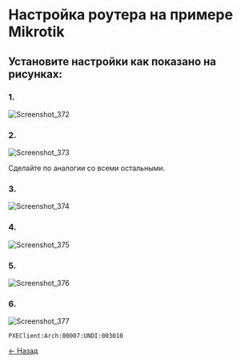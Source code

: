 
# Настройка роутера на примере Mikrotik

## Установите настройки как показано на рисунках:
### 1.
![Screenshot_372](https://github.com/leruetkins/tftp-np-light/assets/15270519/c120b68a-c4d5-4dba-a488-542a6b964987)

### 2.
![Screenshot_373](https://github.com/leruetkins/tftp-np-light/assets/15270519/84876f9b-a4e6-4a82-a2d8-b5b9f82ae88b)

Сделайте по аналогии со всеми остальными.

### 3.
![Screenshot_374](https://github.com/leruetkins/tftp-np-light/assets/15270519/f91f1d15-2852-49fe-9e5d-4b4b04e3ad69)

### 4.
![Screenshot_375](https://github.com/leruetkins/tftp-np-light/assets/15270519/9b62141c-c1f6-4f78-9f1b-4983c576473f)

### 5.
![Screenshot_376](https://github.com/leruetkins/tftp-np-light/assets/15270519/3add3bd4-f536-4e16-943d-56b95a01a837)

### 6.
![Screenshot_377](https://github.com/leruetkins/tftp-np-light/assets/15270519/a2d1bb6b-d972-4baf-9464-0f77015a61bb)

`PXEClient:Arch:00007:UNDI:003010`

[<- Назад](faq-list.md)
